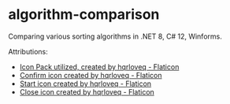 # algorithm-comparison
Comparing various sorting algorithms in .NET 8, C# 12, Winforms.

Attributions:
* [Icon Pack utilized, created by hqrloveq - Flaticon](https://www.flaticon.com/packs/social-messaging-ui-color-14034640)
* [Confirm icon created by hqrloveq - Flaticon](https://www.flaticon.com/free-icons/confirm)
* [Start icon created by hqrloveq - Flaticon](https://www.flaticon.com/free-icons/start)
* [Close icon created by hqrloveq - Flaticon](https://www.flaticon.com/free-icons/close)
